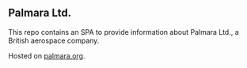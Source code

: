 ## Palmara Ltd.
This repo contains an SPA to provide information about Palmara Ltd., a British aerospace company.

Hosted on [palmara.org](palmara.org).
